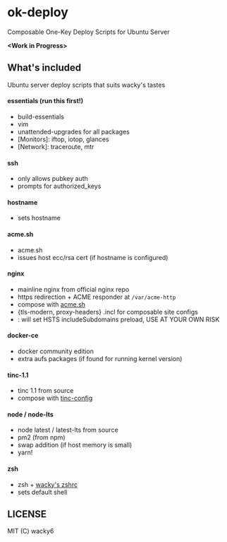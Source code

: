 # ok-deploy
Composable One-Key Deploy Scripts for Ubuntu Server

**\<Work in Progress\>**

## What's included
Ubuntu server deploy scripts that suits wacky's tastes

#### essentials (run this first!)
* build-essentials
* vim
* unattended-upgrades for all packages
* [Monitors]: iftop, iotop, glances
* [Network]: traceroute, mtr

#### ssh
* only allows pubkey auth
* prompts for authorized_keys

#### hostname
* sets hostname

#### acme.sh
* acme.sh
* issues host ecc/rsa cert (if hostname is configured)

#### nginx
* mainline nginx from official nginx repo
* https redirection + ACME responder at `/var/acme-http`
* compose with [acme.sh](https://github.com/Neilpang/acme.sh)
* {tls-modern, proxy-headers} .incl for composable site configs
* <Caution>: will set HSTS includeSubdomains preload, USE AT YOUR OWN RISK

#### docker-ce
* docker community edition
* extra aufs packages (if found for running kernel version)

#### tinc-1.1
* tinc 1.1 from source
* compose with [tinc-config](https://github.com/wacky6/tinc-config)

#### node / node-lts
* node latest / latest-lts from source
* pm2 (from npm)
* swap addition (if host memory is small)
* yarn!

#### zsh
* zsh + [wacky's zshrc](https://github.com/wacky6/my_zshrc)
* sets default shell

## LICENSE
MIT (C) wacky6
